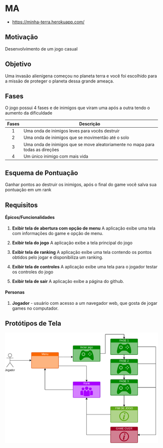 # MA

- https://minha-terra.herokuapp.com/

## Motivação
Desenvolvimento de um jogo casual

## Objetivo
Uma invasão alienígena começou no planeta terra e você foi escolhido para a missão de proteger o planeta dessa grande ameaça.

## Fases
O jogo possui 4 fases e de inimigos que viram uma após a outra tendo o aumento da dificuldade

| Fases | Descrição                                                    |
| :---: | ------------------------------------------------------------ |
| 1 | Uma onda de inimigos leves para vocês destruir |
| 2 | Uma onda de inimigos que se movimentão até o solo |
| 3 | Uma onda de inimigos que se move aleatoriamente no mapa para todas as direções |
| 4 | Um único inimigo com mais vida |

## Esquema de Pontuação
Ganhar pontos ao destruir os inimigos, após o final do game você salva sua pontuação em um rank

## Requisitos

#### Épicos/Funcionalidades

1. **Exibir tela de abertura com opção de menu**
   A aplicação exibe uma tela com informações do game e opção de menu.

2. **Exibir tela do jogo**
   A aplicação exibe a tela principal do jogo

3. **Exibir tela de ranking**
   A aplicação exibe uma tela contendo os pontos obtidos pelo jogar e disponibiliza um ranking.

4. **Exibir tela de controles**
   A aplicação exibe uma tela para o jogador testar os controles do jogo
   
5. **Exibir tela de sair**
   A aplicação exibe a página do github.

#### Personas

1. **Jogador** - usuário com acesso a um navegador web, que gosta de jogar games no computador.

## Protótipos de Tela
<img src="./public/assets/imgs/MA.png">